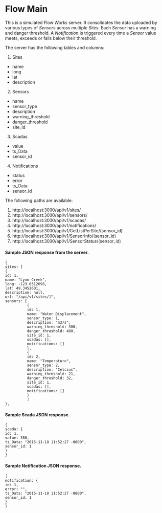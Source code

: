 # Flow Main

This is a simulated Flow Works server. It consolidates the data uploaded by various types of _Sensors_ across multiple _Sites_. Each _Sensor_ has a warning and danger threshold. A _Notification_ is triggered every time a _Sensor_ value meets, exceeds or falls below their threshold.

The server has the following tables and columns:

1. Sites
  - name
  - long
  - lat
  - description
2. Sensors
  - name
  - sensor_type
  - description
  - warning_threshold
  - danger_threshold
  - site_id
3. Scadas
  - value
  - ts_Data
  - sensor_id
4. Notifications
  - status
  - error
  - ts_Data
  - sensor_id

The following paths are available:

1. http://localhost:3000/api/v1/sites/
2. http://localhost:3000/api/v1/sensors/
3. http://localhost:3000/api/v1/scadas/
4. http://localhost:3000/api/v1/notifications/
5. http://localhost:3000/api/v1/GetListPerSite/(sensor_id)
6. http://localhost:3000/api/v1/SensorInfo/(sensor_id)
7. http://localhost:3000/api/v1/SensorStatus/(sensor_id)

#### Sample JSON response from the server.
```
{
sites: [
{
id: 1,
name: "Lynn Creek",
long: -123.0312098,
lat: 49.3452601,
description: null,
url: "/api/v1/sites/1",
sensors: [
          {
          id: 1,
          name: "Water Displacement",
          sensor_type: 1,
          description: "m3/s",
          warning_threshold: 300,
          danger_threshold: 400,
          site_id: 1,
          scadas: [],
          notifications: []
          },
          {
          id: 2,
          name: "Temperature",
          sensor_type: 2,
          description: "Celcius",
          warning_threshold: 21,
          danger_threshold: 32,
          site_id: 1,
          scadas: [],
          notifications: []
          }
          ]
},
```

#### Sample Scada JSON response.
```
{
scada: {
id: 1,
value: 386,
ts_Data: "2015-11-18 11:52:27 -0800",
sensor_id: 1
}
}
```

#### Sample Notification JSON response.
```
{
notification: {
id: 1,
error: "",
ts_Data: "2015-11-18 11:52:27 -0800",
sensor_id: 1
}
}
```
